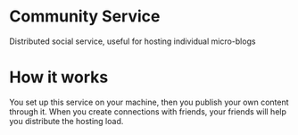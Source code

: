 # Community Service
Distributed social service, useful for hosting individual micro-blogs 

# How it works
You set up this service on your machine, then you publish your own content through it.
When you create connections with friends, your friends will help you distribute the hosting load.
